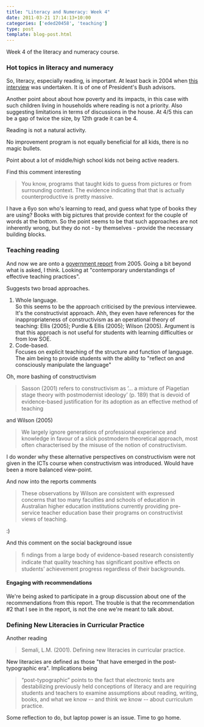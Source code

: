 ```yaml
---
title: "Literacy and Numeracy: Week 4"
date: 2011-03-21 17:14:13+10:00
categories: ['eded20458', 'teaching']
type: post
template: blog-post.html
---
```

Week 4 of the literacy and numeracy course.

### Hot topics in literacy and numeracy

So, literacy, especially reading, is important. At least back in 2004 when [this interview](http://www.abc.net.au/rn/talks/8.30/helthrpt/stories/s1240933.htm) was undertaken. It is of one of President's Bush advisors.

Another point about about how poverty and its impacts, in this case with such children living in households where reading is not a priority. Also suggesting limitations in terms of discussions in the house. At 4/5 this can be a gap of twice the size, by 12th grade it can be 4.

Reading is not a natural activity.

No improvement program is not equally beneficial for all kids, there is no magic bullets.

Point about a lot of middle/high school kids not being active readers.

Find this comment interesting

> You know, programs that taught kids to guess from pictures or from surrounding context. The evidence indicating that that is actually counterproductive is pretty massive.

I have a 6yo son who's learning to read, and guess what type of books they are using? Books with big pictures that provide context for the couple of words at the bottom. So the point seems to be that such approaches are not inherently wrong, but they do not - by themselves - provide the necessary building blocks.

### Teaching reading

And now we are onto a [government report](http://www.dest.gov.au/nitl/report.htm) from 2005. Going a bit beyond what is asked, I think. Looking at "contemporary understandings of effective teaching practices".

Suggests two broad approaches.

1. Whole language.  
    So this seems to be the approach criticised by the previous interviewee. It's the constructivist approach. Ahh, they even have references for the inappropriateness of constructivism as an operational theory of teaching: Ellis (2005); Purdie & Ellis (2005); Wilson (2005). Argument is that this approach is not useful for students with learning difficulties or from low SOE.
2. Code-based.  
    Focuses on explicit teaching of the structure and function of language. The aim being to provide students with the ability to "reflect on and consciously manipulate the language"

Oh, more bashing of constructivism

> Sasson (2001) refers to constructivism as ’… a mixture of Piagetian stage theory with postmodernist ideology’ (p. 189) that is devoid of evidence-based justiﬁcation for its adoption as an effective method of teaching

and Wilson (2005)

> We largely ignore generations of professional experience and knowledge in favour of a slick postmodern theoretical approach, most often characterised by the misuse of the notion of constructivism.

I do wonder why these alternative perspectives on constructivism were not given in the ICTs course when constructivism was introduced. Would have been a more balanced view-point.

And now into the reports comments

> These observations by Wilson are consistent with expressed concerns that too many faculties and schools of education in Australian higher education institutions currently providing pre-service teacher education base their programs on constructivist views of teaching.

:)

And this comment on the social background issue

> ﬁ ndings from a large body of evidence-based research consistently indicate that quality teaching has signiﬁcant positive effects on students’ achievement progress regardless of their backgrounds.

#### Engaging with recommendations

We're being asked to participate in a group discussion about one of the recommendations from this report. The trouble is that the recommendation #2 that I see in the report, is not the one we're meant to talk about.

### Defining New Literacies in Curricular Practice

Another reading

> Semali, L.M. (2001). Defining new literacies in curricular practice.

New literacies are defined as those "that have emerged in the post-typographic era". Implications being

> “post-typographic” points to the fact that electronic texts are destabilizing previously held conceptions of literacy and are requiring students and teachers to examine assumptions about reading, writing, books, and what we know -- and think we know -- about curriculum practice.

Some reflection to do, but laptop power is an issue. Time to go home.